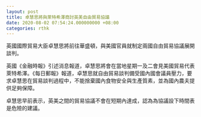 ```yaml
---
layout: post
title: 卓慧思將與萊特希澤商討英美自由貿易協議
date: 2020-08-02 07:54:24.000000000 +08:00
categories: rthk
---
```


英國國際貿易大臣卓慧思將前往華盛頓，與美國官員就制定兩國自由貿易協議展開談判。

英國《金融時報》引述消息報道，卓慧思將會在當地星期一及二會見美國貿易代表萊特希澤。《每日郵報》報道，卓慧思就自由貿易談判備受國內國會議員壓力，要求卓慧思在貿易談判過程中，不能捨棄國內食物安全與生產質素，並為國內農夫提供足夠保障。

卓慧思早前表示，英美之間的貿易協議不會在短期內達成，認為為協議設下時間表是危險的建議。
